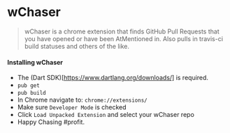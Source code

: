 wChaser
==========

> wChaser is a chrome extension that finds GitHub Pull Requests that you have opened or have been AtMentioned in. Also pulls in travis-ci build statuses and others of the like.

#### Installing wChaser
* The (Dart SDK)[https://www.dartlang.org/downloads/] is required.
* `pub get`
* `pub build`
* In Chrome navigate to: `chrome://extensions/`
* Make sure `Developer Mode` is checked
* Click `Load Unpacked Extension` and select your wChaser repo
* Happy Chasing #profit.


